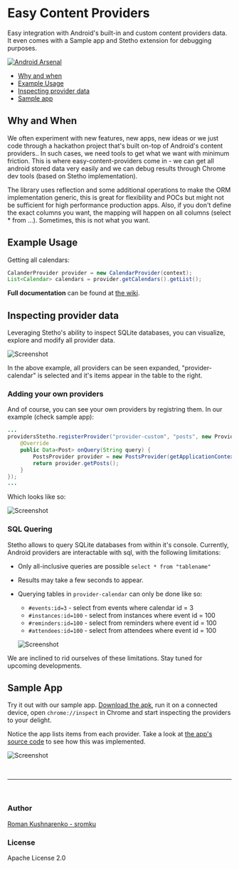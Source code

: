 # Easy Content Providers
Easy integration with Android's built-in and custom content providers data. It even comes with a Sample app and Stetho extension for debugging purposes.

[![Android Arsenal](https://img.shields.io/badge/Android%20Arsenal-easy--content--providers-brightgreen.svg?style=flat)](http://android-arsenal.com/details/1/2334)


- [Why and when](#why-and-when)
- [Example Usage](#example-usage)
- [Inspecting provider data](#inspecting-provider-data)
- [Sample app](#sample-app)

## Why and When
We often experiment with new features, new apps, new ideas or we just code through a hackathon project that's built on-top of Android's content providers.. In such cases, we need tools to get what we want with minimum friction. This is where easy-content-providers come in - we can get all android stored data very easily and we can debug results through Chrome dev tools (based on Stetho implementation). 

The library uses reflection and some additional operations to make the ORM implementation generic, this is great for flexibility and POCs but might not be sufficient for high performance production apps. Also, if you don't define the exact columns you want, the mapping will happen on all columns (select * from ...). Sometimes, this is not what you want.

## Example Usage

Getting all calendars:

```java
CalanderProvider provider = new CalendarProvider(context);
List<Calendar> calendars = provider.getCalendars().getList();
```


**Full documentation** can be found at [the wiki](https://github.com/EverythingMe/easy-content-providers/wiki).



## Inspecting provider data

Leveraging Stetho's ability to inspect SQLite databases, you can visualize, explore and modify all provider data.

![Screenshot](https://github.com/EverythingMe/easy-content-providers/wiki/images/stetho-providers.png)

In the above example, all providers can be seen expanded, "provider-calendar" is selected and it's items appear in the table to the right.

### Adding your own providers
And of course, you can see your own providers by registring them. In our example (check sample app):

```java
... 
providersStetho.registerProvider("provider-custom", "posts", new ProvidersStetho.QueryExecutor<Post>() {
    @Override
    public Data<Post> onQuery(String query) {
        PostsProvider provider = new PostsProvider(getApplicationContext());
        return provider.getPosts();
    }
});	
...
```

Which looks like so:

![Screenshot](https://github.com/EverythingMe/easy-content-providers/wiki/images/stetho-providers-custom.png)

### SQL Quering

Stetho allows to query SQLite databases from within it's console. Currently, Android providers are 
interactable with sql, with the following limitations:

- Only all-inclusive queries are possible `select * from "tablename"`

- Results may take a few seconds to appear. 

- Querying tables in `provider-calendar` can only be done like so:

	- `#events:id=3` - select from events where calendar id = 3
	- `#instances:id=100` - select from instances where event id = 100
	- `#reminders:id=100` - select from reminders where event id = 100
	- `#attendees:id=100` - select from attendees where event id = 100

	![Screenshot](https://github.com/EverythingMe/easy-content-providers/wiki/images/stetho-providers-sql.png)
	
We are inclined to rid ourselves of these limitations. Stay tuned for upcoming developments.


## Sample App

Try it out with our sample app. [Download the apk](https://github.com/EverythingMe/easy-content-providers/wiki/sample-app/app-debug.apk), run it on a connected device, open `chrome://inspect` in Chrome and start inspecting the providers to your delight.

Notice the app lists items from each provider. Take a look at [the app's source code](https://github.com/EverythingMe/easy-content-providers/tree/master/app/src) to see how this was implemented.

![Screenshot](https://github.com/EverythingMe/easy-content-providers/wiki/images/sample-app.png)

<br/>

------------
<br/>

### Author
[Roman Kushnarenko - sromku](https://github.com/sromku)

### License
Apache License 2.0
